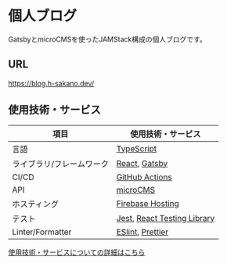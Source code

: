 # 個人ブログ

GatsbyとmicroCMSを使ったJAMStack構成の個人ブログです。

## URL

<https://blog.h-sakano.dev/>

## 使用技術・サービス

項目|使用技術・サービス
---|---
言語|[TypeScript](https://www.typescriptlang.org/)
ライブラリ/フレームワーク|[React](https://reactjs.org/), [Gatsby](https://www.gatsbyjs.com/)
CI/CD|[GitHub Actions](https://github.co.jp/features/actions)
API|[microCMS](https://microcms.io/)
ホスティング|[Firebase Hosting](https://firebase.google.com/products/hosting)
テスト|[Jest](https://jestjs.io/), [React Testing Library](https://testing-library.com/docs/react-testing-library/intro/)
Linter/Formatter|[ESlint](https://eslint.org/), [Prettier](https://prettier.io/)

[使用技術・サービスについての詳細はこちら](https://blog.h-sakano.dev/posts/gw9pfdnbd)
